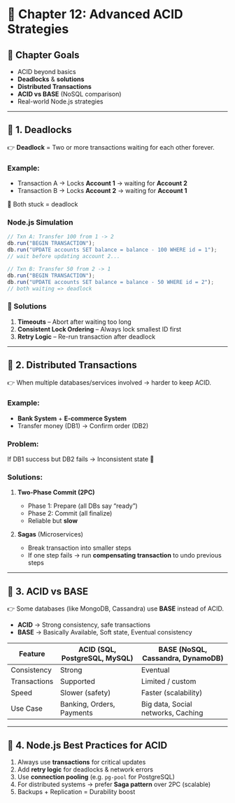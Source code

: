 # 📘 Chapter 12: Advanced ACID Strategies

## 🎯 Chapter Goals

* ACID beyond basics
* **Deadlocks** & **solutions**
* **Distributed Transactions**
* **ACID vs BASE** (NoSQL comparison)
* Real-world Node.js strategies

---

## 🔹 1. Deadlocks

👉 **Deadlock** = Two or more transactions waiting for each other forever.

### Example:

* Transaction A → Locks **Account 1** → waiting for **Account 2**
* Transaction B → Locks **Account 2** → waiting for **Account 1**

🚨 Both stuck = deadlock

### Node.js Simulation

```js
// Txn A: Transfer 100 from 1 -> 2
db.run("BEGIN TRANSACTION");
db.run("UPDATE accounts SET balance = balance - 100 WHERE id = 1");
// wait before updating account 2...

// Txn B: Transfer 50 from 2 -> 1
db.run("BEGIN TRANSACTION");
db.run("UPDATE accounts SET balance = balance - 50 WHERE id = 2");
// both waiting => deadlock
```

### 🔧 Solutions

1. **Timeouts** – Abort after waiting too long
2. **Consistent Lock Ordering** – Always lock smallest ID first
3. **Retry Logic** – Re-run transaction after deadlock

---

## 🔹 2. Distributed Transactions

👉 When multiple databases/services involved → harder to keep ACID.

### Example:

* **Bank System** + **E-commerce System**
* Transfer money (DB1) → Confirm order (DB2)

### Problem:

If DB1 success but DB2 fails → Inconsistent state 🚨

### Solutions:

1. **Two-Phase Commit (2PC)**

   * Phase 1: Prepare (all DBs say “ready”)
   * Phase 2: Commit (all finalize)
   * Reliable but **slow**

2. **Sagas** (Microservices)

   * Break transaction into smaller steps
   * If one step fails → run **compensating transaction** to undo previous steps

---

## 🔹 3. ACID vs BASE

👉 Some databases (like MongoDB, Cassandra) use **BASE** instead of ACID.

* **ACID** → Strong consistency, safe transactions
* **BASE** → Basically Available, Soft state, Eventual consistency

| Feature      | ACID (SQL, PostgreSQL, MySQL) | BASE (NoSQL, Cassandra, DynamoDB)  |
| ------------ | ----------------------------- | ---------------------------------- |
| Consistency  | Strong                        | Eventual                           |
| Transactions | Supported                     | Limited / custom                   |
| Speed        | Slower (safety)               | Faster (scalability)               |
| Use Case     | Banking, Orders, Payments     | Big data, Social networks, Caching |

---

## 🔹 4. Node.js Best Practices for ACID

1. Always use **transactions** for critical updates
2. Add **retry logic** for deadlocks & network errors
3. Use **connection pooling** (e.g. `pg-pool` for PostgreSQL)
4. For distributed systems → prefer **Saga pattern** over 2PC (scalable)
5. Backups + Replication = Durability boost



